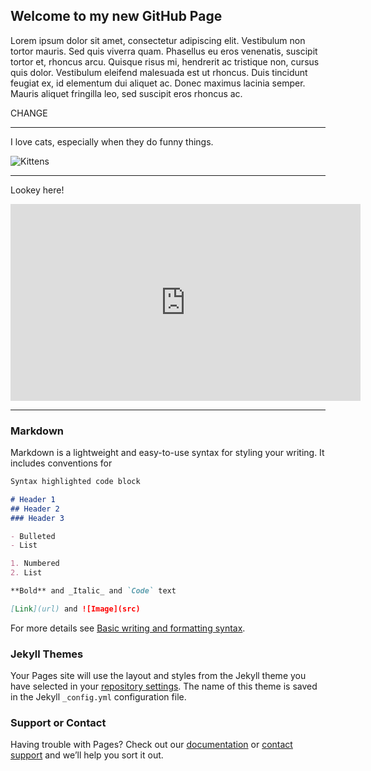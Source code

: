 ## Welcome to my new GitHub Page

Lorem ipsum dolor sit amet, consectetur adipiscing elit. Vestibulum non tortor mauris. Sed quis viverra quam. Phasellus eu eros venenatis, suscipit tortor et, rhoncus arcu. Quisque risus mi, hendrerit ac tristique non, cursus quis dolor. Vestibulum eleifend malesuada est ut rhoncus. Duis tincidunt feugiat ex, id elementum dui aliquet ac. Donec maximus lacinia semper. Mauris aliquet fringilla leo, sed suscipit eros rhoncus ac.

CHANGE

---

I love cats, especially when they do funny things.

![Kittens](https://spca.bc.ca/wp-content/uploads/news-kittens-825x672.jpg)

---

Lookey here!

<iframe width="560" height="315" src="https://www.youtube.com/embed/STdvxMRuEvY" title="YouTube video player" frameborder="0" allow="accelerometer; autoplay; clipboard-write; encrypted-media; gyroscope; picture-in-picture" allowfullscreen></iframe>

---

### Markdown

Markdown is a lightweight and easy-to-use syntax for styling your writing. It includes conventions for

```markdown
Syntax highlighted code block

# Header 1
## Header 2
### Header 3

- Bulleted
- List

1. Numbered
2. List

**Bold** and _Italic_ and `Code` text

[Link](url) and ![Image](src)
```

For more details see [Basic writing and formatting syntax](https://docs.github.com/en/github/writing-on-github/getting-started-with-writing-and-formatting-on-github/basic-writing-and-formatting-syntax).

### Jekyll Themes

Your Pages site will use the layout and styles from the Jekyll theme you have selected in your [repository settings](https://github.com/bri-caszatt/nycdh2022tutorial/settings/pages). The name of this theme is saved in the Jekyll `_config.yml` configuration file.

### Support or Contact

Having trouble with Pages? Check out our [documentation](https://docs.github.com/categories/github-pages-basics/) or [contact support](https://support.github.com/contact) and we’ll help you sort it out.
